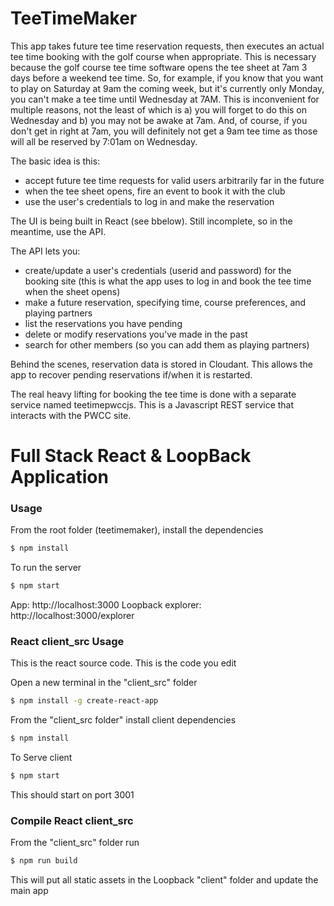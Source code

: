 # TeeTimeMaker

This app takes future tee time reservation requests, then executes an actual
tee time booking with the golf course when appropriate.  This is necessary
because the golf course tee time software opens the tee sheet at 7am 3 days
before a weekend tee time. So, for example, if you know that you want to play
on Saturday at 9am the coming week, but it's currently only Monday, you can't
make a tee time until Wednesday at 7AM.  This is inconvenient for multiple
reasons, not the least of which is a) you will forget to do this on Wednesday
and b) you may not be awake at 7am.  And, of course, if you don't get in right
at 7am, you will definitely not get a 9am tee time as those will all be
reserved by 7:01am on Wednesday.

The basic idea is this:
- accept future tee time requests for valid users arbitrarily far in the future
- when the tee sheet opens, fire an event to book it with the club
- use the user's credentials to log in and make the reservation

The UI is being built in React (see bbelow).  Still incomplete, so in the meantime, 
use the API.

The API lets you:

- create/update a user's credentials (userid and password) for the booking site
  (this is what the app uses to log in and book the tee time when the sheet opens)
- make a future reservation, specifying time, course preferences, and playing
  partners
- list the reservations you have pending
- delete or modify reservations you've made in the past
- search for other members (so you can add them as playing partners)

Behind the scenes, reservation data is stored in Cloudant.  This allows the app
to recover pending reservations if/when it is restarted.

The real heavy lifting for booking the tee time is done with a separate service
named teetimepwccjs.  This is a Javascript  REST service that interacts with
the PWCC site.

# Full Stack React & LoopBack Application

### Usage

From the root folder (teetimemaker), install the dependencies

```sh
$ npm install
```
To run the server

```sh
$ npm start
```

App:
http://localhost:3000
Loopback explorer:
http://localhost:3000/explorer

### React client_src Usage 
This is the react source code. This is the code you edit

Open a new terminal in the "client_src" folder

```sh
$ npm install -g create-react-app
```

From the "client_src folder" install client dependencies

```sh
$ npm install
```

 To Serve client

 ```sh
$ npm start
```

This should start on port 3001

### Compile React client_src

From the "client_src" folder run

 ```sh
$ npm run build
```

This will put all static assets in the Loopback "client" folder and update the main app
